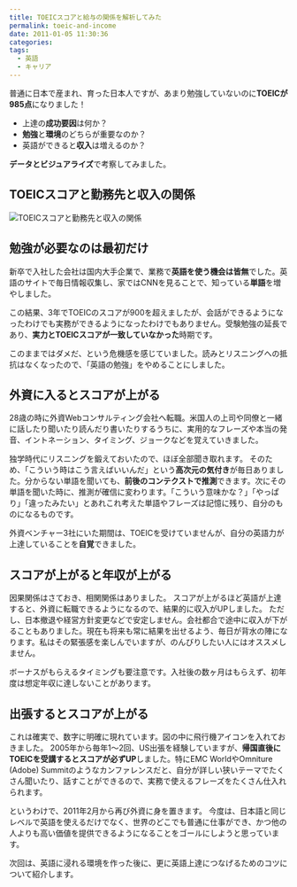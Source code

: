 ```yaml
---
title: TOEICスコアと給与の関係を解析してみた
permalink: toeic-and-income
date: 2011-01-05 11:30:36
categories: 
tags:
  - 英語
  - キャリア
---
```

普通に日本で産まれ、育った日本人ですが、あまり勉強していないのに**TOEICが985点**になりました！

- 上達の**成功要因**は何か？
- **勉強**と**環境**のどちらが重要なのか？
- 英語ができると**収入**は増えるのか？

**データとビジュアライズ**で考察してみました。
<!-- more -->

## TOEICスコアと勤務先と収入の関係
<img src="//res.cloudinary.com/mak00s/image/upload/f_auto,w_auto:200:638/v1523809409/toeic-analysis.png" alt="TOEICスコアと勤務先と収入の関係" sizes="100vw" />

## 勉強が必要なのは最初だけ
新卒で入社した会社は国内大手企業で、業務で**英語を使う機会は皆無**でした。英語のサイトで毎日情報収集し、家ではCNNを見ることで、知っている**単語**を増やしました。

この結果、3年でTOEICのスコアが900を超えましたが、会話ができるようになったわけでも実務ができるようになったわけでもありません。受験勉強の延長であり、**実力とTOEICスコアが一致していなかった**時期です。

このままではダメだ、という危機感を感じていました。読みとリスニングへの抵抗はなくなったので、「英語の勉強」をやめることにしました。

## 外資に入るとスコアが上がる
28歳の時に外資Webコンサルティング会社へ転職。米国人の上司や同僚と一緒に話したり聞いたり読んだり書いたりするうちに、実用的なフレーズや本当の発音、イントネーション、タイミング、ジョークなどを覚えていきました。

独学時代にリスニングを鍛えておいたので、ほぼ全部聞き取れます。
そのため、「こういう時はこう言えばいいんだ」という**高次元の気付き**が毎日ありました。分からない単語を聞いても、**前後のコンテクストで推測**できます。次にその単語を聞いた時に、推測が確信に変わります。「こういう意味かな？」「やっぱり」「違ったみたい」とあれこれ考えた単語やフレーズは記憶に残り、自分のものになるものです。

外資ベンチャー3社にいた期間は、TOEICを受けていませんが、自分の英語力が上達していることを**自覚**できました。

## スコアが上がると年収が上がる
因果関係はさておき、相関関係はありました。
スコアが上がるほど英語が上達すると、外資に転職できるようになるので、結果的に収入がUPしました。
ただし、日本撤退や経営方針変更などで安定しません。会社都合で途中に収入が下がることもありました。現在も将来も常に結果を出せるよう、毎日が背水の陣になります。私はその緊張感を楽しんでいますが、のんびりしたい人にはオススメしません。

ボーナスがもらえるタイミングも要注意です。入社後の数ヶ月はもらえず、初年度は想定年収に達しないことがあります。

## 出張するとスコアが上がる
これは確実で、数字に明確に現れています。図の中に飛行機アイコンを入れておきました。
2005年から毎年1～2回、US出張を経験していますが、**帰国直後にTOEICを受講するとスコアが必ずUP**しました。特にEMC WorldやOmniture (Adobe) Summitのようなカンファレンスだと、自分が詳しい狭いテーマでたくさん聞いたり、話すことができるので、実務で使えるフレーズをたくさん仕入れられます。

というわけで、2011年2月から再び外資に身を置きます。
今度は、日本語と同じレベルで英語を使えるだけでなく、世界のどこでも普通に仕事ができ、かつ他の人よりも高い価値を提供できるようになることをゴールにしようと思っています。

次回は、英語に浸れる環境を作った後に、更に英語上達につなげるためのコツについて紹介します。